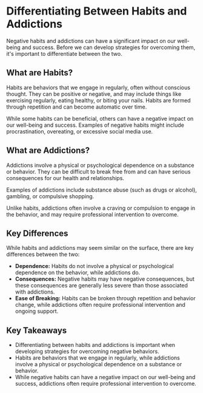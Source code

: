 Differentiating Between Habits and Addictions
=======================================================================================

Negative habits and addictions can have a significant impact on our well-being and success. Before we can develop strategies for overcoming them, it's important to differentiate between the two.

What are Habits?
----------------

Habits are behaviors that we engage in regularly, often without conscious thought. They can be positive or negative, and may include things like exercising regularly, eating healthy, or biting your nails. Habits are formed through repetition and can become automatic over time.

While some habits can be beneficial, others can have a negative impact on our well-being and success. Examples of negative habits might include procrastination, overeating, or excessive social media use.

What are Addictions?
--------------------

Addictions involve a physical or psychological dependence on a substance or behavior. They can be difficult to break free from and can have serious consequences for our health and relationships.

Examples of addictions include substance abuse (such as drugs or alcohol), gambling, or compulsive shopping.

Unlike habits, addictions often involve a craving or compulsion to engage in the behavior, and may require professional intervention to overcome.

Key Differences
---------------

While habits and addictions may seem similar on the surface, there are key differences between the two:

* **Dependence:** Habits do not involve a physical or psychological dependence on the behavior, while addictions do.
* **Consequences:** Negative habits may have negative consequences, but these consequences are generally less severe than those associated with addictions.
* **Ease of Breaking:** Habits can be broken through repetition and behavior change, while addictions often require professional intervention and ongoing support.

Key Takeaways
-------------

* Differentiating between habits and addictions is important when developing strategies for overcoming negative behaviors.
* Habits are behaviors that we engage in regularly, while addictions involve a physical or psychological dependence on a substance or behavior.
* While negative habits can have a negative impact on our well-being and success, addictions often require professional intervention to overcome.
